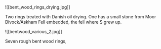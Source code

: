 ![[bent_wood_rings_drying.jpg]]

Two rings treated with Danish oil drying. One has a small stone from Moor Divock/Askham Fell embedded, the fell where S grew up.

![[bentwood_various_2.jpg]]

Seven rough bent wood rings, 